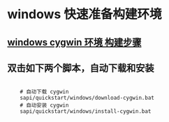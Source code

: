 # windows 快速准备构建环境

## [windows cygwin 环境 构建步骤](../../../docs/Cygwin.md)

## 双击如下两个脚本，自动下载和安装
```shell

    # 自动下载 cygwin
    sapi/quickstart/windows/download-cygwin.bat
    # 自动安装 cygwin
    sapi/quickstart/windows/install-cygwin.bat


```




